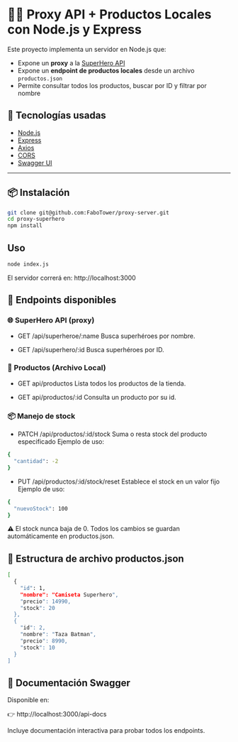 # 🦸‍♂️ Proxy API + Productos Locales con Node.js y Express

Este proyecto implementa un servidor en Node.js que:

- Expone un **proxy** a la [SuperHero API](https://superheroapi.com/)
- Expone un **endpoint de productos locales** desde un archivo `productos.json`
- Permite consultar todos los productos, buscar por ID y filtrar por nombre

## 🚀 Tecnologías usadas

- [Node.js](https://nodejs.org/)
- [Express](https://expressjs.com/)
- [Axios](https://axios-http.com/)
- [CORS](https://developer.mozilla.org/en-US/docs/Web/HTTP/CORS)
- [Swagger UI](https://swagger.io/tools/swagger-ui/)

---

## 📦 Instalación

```bash
git clone git@github.com:FaboTower/proxy-server.git
cd proxy-superhero
npm install
```

## Uso
```bash
node index.js
```

El servidor correrá en:
http://localhost:3000

## 🔗 Endpoints disponibles
### 🌐 SuperHero API (proxy)
- GET /api/superheroe/:name
Busca superhéroes por nombre.

- GET /api/superhero/:id
Busca superhéroes por ID.

### 🛒 Productos (Archivo Local)
- GET api/productos
Lista todos los productos de la tienda.

- GET api/productos/:id
Consulta un producto por su id.

### 📦 Manejo de stock
- PATCH /api/productos/:id/stock
Suma o resta stock del producto especificado
Ejemplo de uso:
```bash
{
  "cantidad": -2
}
```

- PUT /api/productos/:id/stock/reset
Establece el stock en un valor fijo
Ejemplo de uso:
```bash
{
  "nuevoStock": 100
}
```

⚠️ El stock nunca baja de 0. Todos los cambios se guardan automáticamente en productos.json.

## 📁 Estructura de archivo productos.json
```bash
[
  {
    "id": 1,
    "nombre": "Camiseta Superhero",
    "precio": 14990,
    "stock": 20
  },
  {
    "id": 2,
    "nombre": "Taza Batman",
    "precio": 8990,
    "stock": 10
  }
]
```

## 📒 Documentación Swagger

Disponible en:

👉 http://localhost:3000/api-docs

Incluye documentación interactiva para probar todos los endpoints.